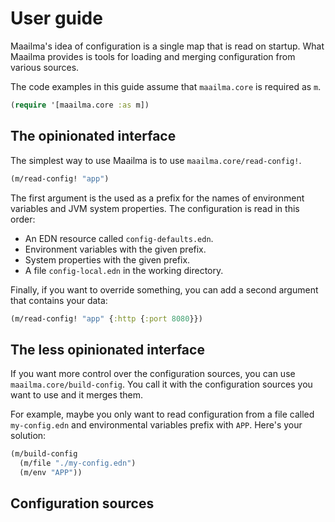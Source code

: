 # User guide

Maailma's idea of configuration is a single map that is read on startup. What
Maailma provides is tools for loading and merging configuration from various
sources.

The code examples in this guide assume that `maailma.core` is required as `m`.

```clojure
(require '[maailma.core :as m])
```

## The opinionated interface

The simplest way to use Maailma is to use `maailma.core/read-config!`.

```clojure
(m/read-config! "app")
```

The first argument is the used as a prefix for the names of environment
variables and JVM system properties. The configuration is read in this order:

- An EDN resource called `config-defaults.edn`.
- Environment variables with the given prefix.
- System properties with the given prefix.
- A file `config-local.edn` in the working directory.

Finally, if you want to override something, you can add a second argument that
contains your data:

```clojure
(m/read-config! "app" {:http {:port 8080}})
```

## The less opinionated interface

If you want more control over the configuration sources, you can use
`maailma.core/build-config`. You call it with the configuration sources you want
to use and it merges them.

For example, maybe you only want to read configuration from a file called
`my-config.edn` and environmental variables prefix with `APP`. Here's your
solution:

```clojure
(m/build-config
  (m/file "./my-config.edn")
  (m/env "APP"))
```

## Configuration sources




